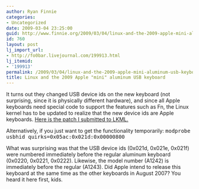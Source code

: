 ```yaml
---
author: Ryan Finnie
categories:
- Uncategorized
date: 2009-03-04 23:25:00
guid: http://www.finnie.org/2009/03/04/linux-and-the-2009-apple-mini-aluminum-usb-keyboard/
id: 760
layout: post
lj_import_url:
- http://fo0bar.livejournal.com/199913.html
lj_itemid:
- '199913'
permalink: /2009/03/04/linux-and-the-2009-apple-mini-aluminum-usb-keyboard/
title: Linux and the 2009 Apple "mini" aluminum USB keyboard
---
```

It turns out they changed USB device ids on the new keyboard (not surprising, since it is physically different hardware), and since all Apple keyboards need special code to support the features such as Fn, the Linux kernel has to be updated to realize that the new device ids are Apple keyboards. [Here is the patch I submitted to LKML.](http://article.gmane.org/gmane.linux.kernel/802638)

Alternatively, if you just want to get the functionality temporarily: <tt>modprobe usbhid quirks=0x05ac:0x021d:0x00000800</tt>

What was surprising was that the USB device ids (0x021d, 0x021e, 0x021f) were numbered immediately before the regular aluminum keyboard (0x0220, 0x0221, 0x0222). Likewise, the model number (A1242) is immediately before the regular (A1243). Did Apple intend to release this keyboard at the same time as the other keyboards in August 2007? You heard it here first, kids.
